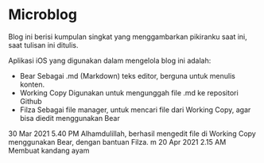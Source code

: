 # Microblog
Blog ini berisi kumpulan singkat yang menggambarkan pikiranku saat ini, saat tulisan ini ditulis.

Aplikasi iOS yang digunakan dalam mengelola blog ini adalah:
* Bear
Sebagai .md (Markdown) teks editor, berguna untuk menulis konten.
* Working Copy
Digunakan untuk mengunggah file .md ke repositori Github
* Filza
Sebagai file manager, untuk mencari file dari Working Copy, agar bisa diedit menggunakan Bear

30 Mar 2021 5.40 PM Alhamdulillah, berhasil mengedit file di Working Copy menggunakan Bear, dengan bantuan Filza.
m
20 Apr 2021 2.15 AM Membuat kandang ayam